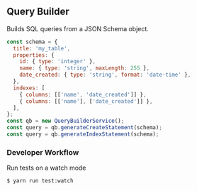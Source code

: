 ## Query Builder

Builds SQL queries from a JSON Schema object.

```js
const schema = {
  title: 'my_table',
  properties: {
    id: { type: 'integer' },
    name: { type: 'string', maxLength: 255 },
    date_created: { type: 'string', format: 'date-time' },
  },
  indexes: [
    { columns: [['name', 'date_created']] },
    { columns: [['name'], ['date_created']] },
  ],
};
const qb = new QueryBuilderService();
const query = qb.generateCreateStatement(schema);
const query = qb.generateIndexStatement(schema);
```

### Developer Workflow

Run tests on a watch mode

```bash
$ yarn run test:watch
```
